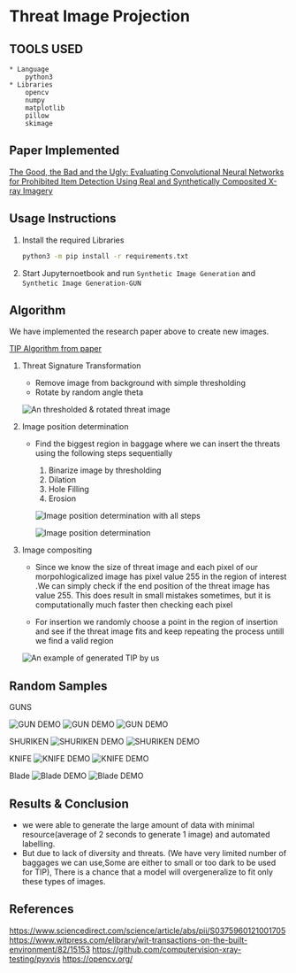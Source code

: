 # Threat Image Projection

## TOOLS USED
    * Language
        python3
    * Libraries
        opencv
        numpy
        matplotlib
        pillow
        skimage

## Paper Implemented

[The Good, the Bad and the Ugly: Evaluating Convolutional Neural Networks for Prohibited Item Detection Using Real and Synthetically Composited X-ray Imagery](https://arxiv.org/abs/1909.11508)


## Usage Instructions
1. Install the required Libraries
    ```sh
    python3 -m pip install -r requirements.txt
    ```
2. Start Jupyternoetbook and run `Synthetic Image Generation` and `Synthetic Image Generation-GUN`

## Algorithm
We have implemented the research paper above to create new images.

[TIP Algorithm from paper](https://i.imgur.com/Pn9QLV2.png)
    
1. Threat Signature Transformation
     * Remove image from background with simple thresholding
     * Rotate by random angle theta
     
     ![An thresholded & rotated threat image](https://i.imgur.com/fBC4PSx.png)

2. Image position determination
    * Find the biggest region in baggage where we can insert the 
    threats using the following steps sequentially

        1. Binarize image by thresholding
        2. Dilation
        3. Hole Filling 
        4. Erosion

        
        ![Image position determination with all steps](https://i.imgur.com/8C4MBVt.png)

         ![Image position determination](https://i.imgur.com/YeO43sV.png)

3. Image compositing
    * Since we know the size of threat image and each pixel of our morpohlogicalized image  has pixel value 255 in the region of interest .We can simply check if the end position of the threat image has value 255. This does result in small mistakes sometimes, but it is computationally much faster then checking each pixel

    * For insertion we randomly choose a point in the region of insertion and see if the threat image fits and keep repeating the process untill we find a valid region

    ![An example of generated TIP by us](https://i.imgur.com/W5lxWtt.png)


## Random Samples

GUNS

![GUN DEMO](./results_demo/gun_14_box.jpg)
![GUN DEMO](./results_demo/gun_78_box.jpg)
![GUN DEMO](./results_demo/gun_75_box.jpg)


SHURIKEN
![SHURIKEN DEMO](./results_demo/shuriken_64_box.jpg)
![SHURIKEN DEMO](./results_demo/shuriken_78_box.jpg)

KNIFE
![KNIFE DEMO](./results_demo/knife_1_box.jpg)
![KNIFE DEMO](./results_demo/knife_1_box.jpg)

Blade
![Blade DEMO](./results_demo/rajor_blade_142_box.jpg)
![Blade DEMO](./results_demo/rajor_blade_157_box.jpg)


## Results & Conclusion
*  we were able to generate the large amount of data with minimal resource(average of 2 seconds to generate 1 image) and automated labelling.
* But due to lack of diversity and threats. (We have very limited number of baggages we can use,Some are either to small or too dark to be used for TIP), There is a chance that a model will overgeneralize to fit only these types of images.

## References
https://www.sciencedirect.com/science/article/abs/pii/S0375960121001705
https://www.witpress.com/elibrary/wit-transactions-on-the-built-environment/82/15153
https://github.com/computervision-xray-testing/pyxvis
https://opencv.org/